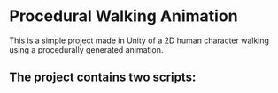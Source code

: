 # Procedural Walking Animation
This is a simple project made in Unity of a 2D human character walking using a procedurally generated animation.

The project contains two scripts:
- 
